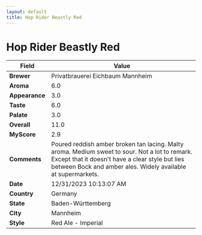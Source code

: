 ```yaml
---
layout: default
title: Hop Rider Beastly Red
---
```


# Hop Rider Beastly Red

| Field         | Value                                                                                                   |
|---------------|---------------------------------------------------------------------------------------------------------|
| **Brewer**    | Privatbrauerei Eichbaum Mannheim                                                                                        |
| **Aroma**     | 6.0                                                                                         |
| **Appearance**| 3.0                                                                                    |
| **Taste**     | 6.0                                                                                         |
| **Palate**    | 3.0                                                                                        |
| **Overall**   | 11.0                                                                                       |
| **MyScore**   | 2.9                                                                                       |
| **Comments**  | Poured reddish amber broken tan lacing. Malty aroma. Medium sweet to sour. Not a lot to remark. Except that it doesn't have a clear style but lies between Bock and amber ales. Widely available at supermarkets.                                                                                      |
| **Date**      | 12/31/2023 10:13:07 AM                                                                                          |
| **Country**   | Germany                                                                                       |
| **State**     | Baden-Württemberg                                                                                         |
| **City**      | Mannheim                                                                                          |
| **Style**     | Red Ale - Imperial                                                                                         |
